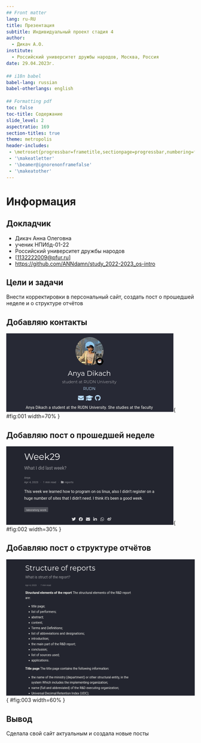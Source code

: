 ```yaml
---
## Front matter
lang: ru-RU
title: Презентация
subtitle: Индивидуальный проект стадия 4
author:
  - Дикач А.О.
institute:
  - Российский университет дружбы народов, Москва, Россия
date: 29.04.2023г.

## i18n babel
babel-lang: russian
babel-otherlangs: english

## Formatting pdf
toc: false
toc-title: Содержание
slide_level: 2
aspectratio: 169
section-titles: true
theme: metropolis
header-includes:
 - \metroset{progressbar=frametitle,sectionpage=progressbar,numbering=fraction}
 - '\makeatletter'
 - '\beamer@ignorenonframefalse'
 - '\makeatother'
---
```


# Информация

## Докладчик


  * Дикач Анна Олеговна
  * ученик НПИбд-01-22
  * Российский университет дружбы народов
  * [1132222009@pfur.ru]
  * <https://github.com/ANNdamn/study_2022-2023_os-intro>


## Цели и задачи

Внести корректировки в персональный сайт, создать пост о прошедшей неделе и о структуре отчётов



## Добавляю  контакты 

![ссылки на соцсети](image/pic1.png){ #fig:001 width=70% }

## Добавляю пост о прошедшей неделе

![пост о прошедшей неделе](image/pic2.png){ #fig:002 width=30% }

## Добавляю пост о структуре отчётов

![пост о структуре отчётов](image/pic3.png){ #fig:003 width=60% }


## Вывод 

Сделала свой сайт актуальным и создала новые посты


